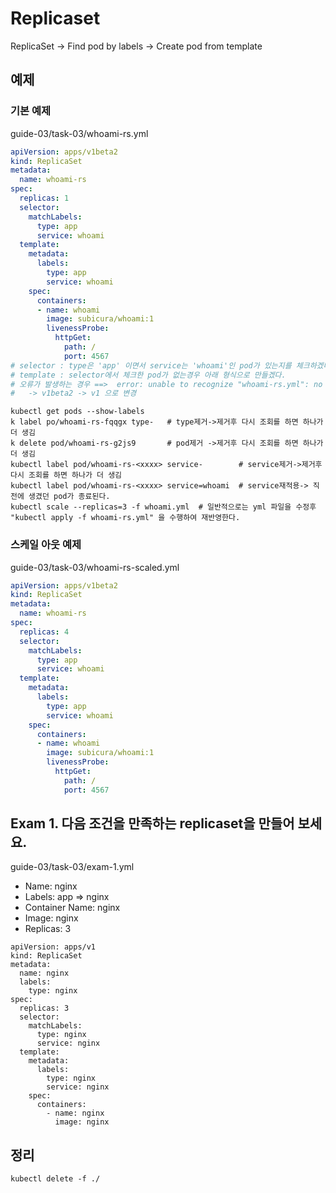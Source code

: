 # Replicaset

ReplicaSet -> Find pod by labels -> Create pod from template

## 예제

### 기본 예제

guide-03/task-03/whoami-rs.yml

```yml
apiVersion: apps/v1beta2
kind: ReplicaSet
metadata:
  name: whoami-rs
spec:
  replicas: 1
  selector:
    matchLabels:
      type: app
      service: whoami
  template:
    metadata:
      labels:
        type: app
        service: whoami
    spec:
      containers:
      - name: whoami
        image: subicura/whoami:1
        livenessProbe:
          httpGet:
            path: /
            port: 4567
# selector : type은 'app' 이면서 service는 'whoami'인 pod가 있는지를 체크하겠다.
# template : selector에서 체크한 pod가 없는경우 아래 형식으로 만들겠다.
# 오류가 발생하는 경우 ==>  error: unable to recognize "whoami-rs.yml": no matches for kind "ReplicaSet" in version "apps/v1beta2"
#   -> v1beta2 -> v1 으로 변경
```

```
kubectl get pods --show-labels
k label po/whoami-rs-fqqgx type-   # type제거->제거후 다시 조회를 하면 하나가 더 생김
k delete pod/whoami-rs-g2js9       # pod제거 ->제거후 다시 조회를 하면 하나가 더 생김 
kubectl label pod/whoami-rs-<xxxx> service-        # service제거->제거후 다시 조회를 하면 하나가 더 생김
kubectl label pod/whoami-rs-<xxxx> service=whoami  # service재적용-> 직전에 생겼던 pod가 종료된다.
kubectl scale --replicas=3 -f whoami.yml  # 일반적으로는 yml 파일을 수정후 "kubectl apply -f whoami-rs.yml" 을 수행하여 재반영한다.
```

### 스케일 아웃 예제

guide-03/task-03/whoami-rs-scaled.yml

```yml
apiVersion: apps/v1beta2
kind: ReplicaSet
metadata:
  name: whoami-rs
spec:
  replicas: 4
  selector:
    matchLabels:
      type: app
      service: whoami
  template:
    metadata:
      labels:
        type: app
        service: whoami
    spec:
      containers:
      - name: whoami
        image: subicura/whoami:1
        livenessProbe:
          httpGet:
            path: /
            port: 4567
```

## Exam 1. 다음 조건을 만족하는 replicaset을 만들어 보세요.

guide-03/task-03/exam-1.yml

- Name: nginx
- Labels: app => nginx
- Container Name: nginx
- Image: nginx
- Replicas: 3

```
apiVersion: apps/v1
kind: ReplicaSet
metadata:
  name: nginx
  labels:
    type: nginx
spec:
  replicas: 3
  selector:
    matchLabels:
      type: nginx
      service: nginx
  template:
    metadata:
      labels:
        type: nginx
        service: nginx
    spec:
      containers:
        - name: nginx
          image: nginx
```

## 정리

```
kubectl delete -f ./
```
